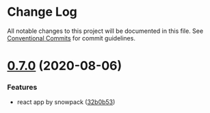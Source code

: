 # Change Log

All notable changes to this project will be documented in this file.
See [Conventional Commits](https://conventionalcommits.org) for commit guidelines.

# [0.7.0](https://github.com/echosoar/protpl/compare/v0.6.0...v0.7.0) (2020-08-06)


### Features

* react app by snowpack ([32b0b53](https://github.com/echosoar/protpl/commit/32b0b53878d53292741c61d65bd5d7d8342522f9))
